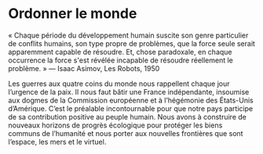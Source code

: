 # Ordonner le monde

« Chaque période du développement humain suscite son genre particulier de conflits humains, son type propre de problèmes, que la force seule serait apparemment capable de résoudre. Et, chose paradoxale, en chaque occurrence la force s'est révélée incapable de résoudre réellement le problème. » — Isaac Asimov, Les Robots, 1950

Les guerres aux quatre coins du monde nous rappellent chaque jour l’urgence de la paix. Il nous faut bâtir une France indépendante, insoumise aux dogmes de la Commission européenne et à l’hégémonie des États-Unis d’Amérique. C’est le préalable incontournable pour que notre pays participe de sa contribution positive au peuple humain. Nous avons à construire de nouveaux horizons de progrès écologique pour protéger les biens communs de l’humanité et nous porter aux nouvelles frontières que sont l’espace, les mers et le virtuel.